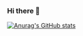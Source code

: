 ### Hi there 👋


[![Anurag's GitHub stats](https://github-readme-stats.vercel.app/api?username=tuntunpandit)](https://github.com/anuraghazra/github-readme-stats)
<!--
**tuntunpandit/tuntunpandit** is a ✨ _special_ ✨ repository because its `README.md` (this file) appears on your GitHub profile.

Here are some ideas to get you started:

- 🔭 I’m currently working on ...
- 🌱 I’m currently learning ...
- 👯 I’m looking to collaborate on ...
- 🤔 I’m looking for help with ...
- 💬 Ask me about ...
- 📫 How to reach me: ...
- 😄 Pronouns: ...
- ⚡ Fun fact: ...
-->
